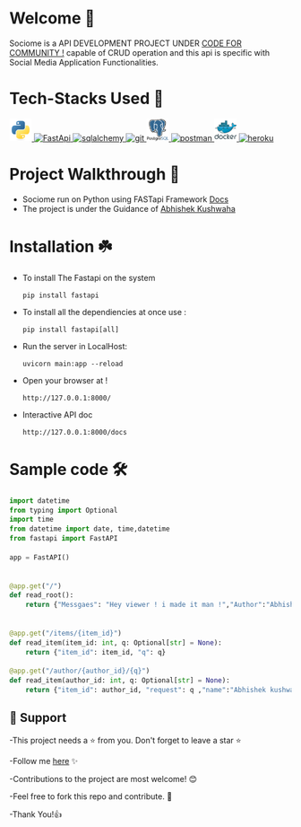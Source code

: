 # Welcome 👋

Sociome is a API DEVELOPMENT PROJECT UNDER [CODE FOR COMMUNITY !](https://github.com/Abbhiishek/Code-For-Community) capable of CRUD operation and this api is specific with Social Media Application Functionalities.

# Tech-Stacks Used 🔮
  <p align="left"> 
   <a href="https://www.python.org" target="_blank" rel="noreferrer"> <img src="https://raw.githubusercontent.com/devicons/devicon/master/icons/python/python-original.svg" alt="python" width="40" height="40"/> </a>
  <a href="https://fastapi.tiangolo.com/" target="_blank" rel="noreferrer"> <img src="https://fastapi.tiangolo.com/img/icon-white.svg" alt="FastApi" width="40" height="40"/> </a> 
  <a href="https://www.sqlalchemy.org/" target="_blank" rel="noreferrer"> <img src="https://www.sqlalchemy.org/img/sqla_logo.png" alt="sqlalchemy" width="100" height="40"/> </a>
  <a href="https://git-scm.com/" target="_blank" rel="noreferrer"> <img src="https://www.vectorlogo.zone/logos/git-scm/git-scm-icon.svg" alt="git" width="40" height="40"/> </a> 
  <a href="https://www.postgresql.org" target="_blank" rel="noreferrer"> <img src="https://raw.githubusercontent.com/devicons/devicon/master/icons/postgresql/postgresql-original-wordmark.svg" alt="postgresql" width="40" height="40"/> </a> 
  <a href="https://postman.com" target="_blank" rel="noreferrer"> <img src="https://www.vectorlogo.zone/logos/getpostman/getpostman-icon.svg" alt="postman" width="40" height="40"/> </a> 
   <a href="https://www.docker.com/" target="_blank" rel="noreferrer"> <img src="https://raw.githubusercontent.com/devicons/devicon/master/icons/docker/docker-original-wordmark.svg" alt="docker" width="40" height="40"/> </a> 
   <a href="https://heroku.com" target="_blank" rel="noreferrer"> <img src="https://www.vectorlogo.zone/logos/heroku/heroku-icon.svg" alt="heroku" width="40" height="40"/> </a> 
   </p>

# Project Walkthrough 🚀

- Sociome run on Python using FASTapi Framework [Docs](https://fastapi.tiangolo.com/)
- The project is under the Guidance of [Abhishek Kushwaha](https://twitter.com/abbhishek_k)


# Installation ☘️

- To install The Fastapi on the system

      pip install fastapi
- To install all the dependiencies at once use :

      pip install fastapi[all]
- Run the server in LocalHost:
  
      uvicorn main:app --reload
- Open your browser at !


      http://127.0.0.1:8000/
- Interactive API doc

      http://127.0.0.1:8000/docs 
# Sample code 🛠

```python
import datetime
from typing import Optional
import time
from datetime import date, time,datetime
from fastapi import FastAPI

app = FastAPI()


@app.get("/")
def read_root():
    return {"Messgaes": "Hey viewer ! i made it man !","Author":"Abhishek Kushwaha"}


@app.get("/items/{item_id}")
def read_item(item_id: int, q: Optional[str] = None):
    return {"item_id": item_id, "q": q}

@app.get("/author/{author_id}/{q}")
def read_item(author_id: int, q: Optional[str] = None):
    return {"item_id": author_id, "request": q ,"name":"Abhishek kushwaha"}
```

## 🙏 Support

-This project needs a ⭐️ from you. Don't forget to leave a star ⭐️

-Follow me [here](https://twitter.com/abbhishek_k) ✨

-Contributions to the project are most welcome! 😊

-Feel free to fork this repo and contribute. 🔧

-Thank You!👍
